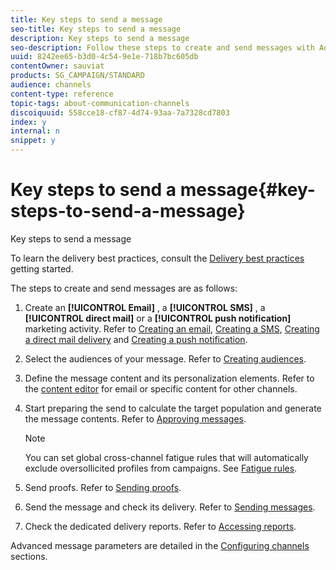 ```yaml
---
title: Key steps to send a message
seo-title: Key steps to send a message
description: Key steps to send a message
seo-description: Follow these steps to create and send messages with Adobe Campaign.
uuid: 8242ee65-b3d0-4c54-9e1e-718b7bc605db
contentOwner: sauviat
products: SG_CAMPAIGN/STANDARD
audience: channels
content-type: reference
topic-tags: about-communication-channels
discoiquuid: 558cce18-cf87-4d74-93aa-7a7328cd7803
index: y
internal: n
snippet: y
---
```


# Key steps to send a message{#key-steps-to-send-a-message}

Key steps to send a message

To learn the delivery best practices, consult the [Delivery best practices](http://docs.campaign.adobe.com/doc/standard/getting_started/en/ACS_DeliveryBestPractices.html) getting started.

The steps to create and send messages are as follows:

1. Create an **[!UICONTROL Email]** , a **[!UICONTROL SMS]** , a **[!UICONTROL direct mail]** or a **[!UICONTROL push notification]** marketing activity. Refer to [Creating an email](../../channels/using/creating-an-email.md), [Creating a SMS](../../channels/using/creating-an-sms-message.md), [Creating a direct mail delivery](../../channels/using/creating-the-direct-mail.md) and [Creating a push notification](../../channels/using/preparing-and-sending-a-push-notification.md).
1. Select the audiences of your message. Refer to [Creating audiences](../../audiences/using/creating-audiences.md).
1. Define the message content and its personalization elements. Refer to the [content editor](../../designing/using/about-email-content-design.md) for email or specific content for other channels.
1. Start preparing the send to calculate the target population and generate the message contents. Refer to [Approving messages](../../sending/using/preparing-the-send.md).

   >[!NOTE]
   >
   >You can set global cross-channel fatigue rules that will automatically exclude oversollicited profiles from campaigns. See [Fatigue rules](../../administration/using/fatigue-rules.md).

1. Send proofs. Refer to [Sending proofs](../../sending/using/managing-test-profiles-and-sending-proofs.md#sending-proofs).
1. Send the message and check its delivery. Refer to [Sending messages](../../sending/using/confirming-the-send.md).
1. Check the dedicated delivery reports. Refer to [Accessing reports](../../reporting/using/about-dynamic-reports.md).

Advanced message parameters are detailed in the [Configuring channels](../../administration/using/about-channel-configuration.md) sections.

